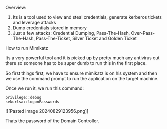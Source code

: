 Overview:

1) Its is a tool used to view and steal credentials, generate kerberos tickets and leverage attacks
2) Dump credentials stored in memory
3) Just a few attacks: Credential Dumping, Pass-The-Hash, Over-Pass-The-Hash, Pass-The-Ticket, Silver Ticket and Golden Ticket

How to run Mimikatz

Its a very powerful tool and it is picked up by pretty much any antivirus out there so someone has to be super dumb to run this in the first place. 

So first things first, we have to ensure mimikatz is on his system and then we use the command prompt to run the application on the target machine. 

Once we run it, we run this command:

```
privilege::debug
sekurlsa::logonPasswords
```

![[Pasted image 20240829123956.png]]

Thats the password of the Domain Controller.